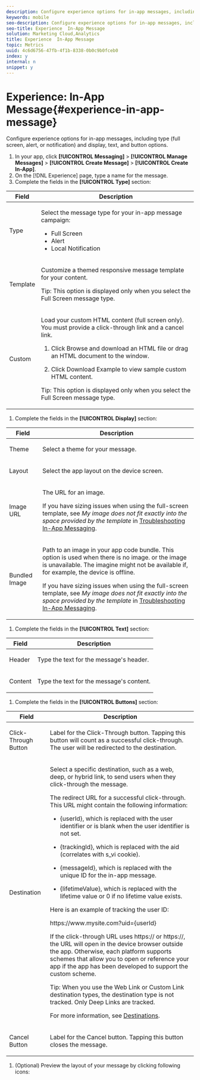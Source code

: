 ```yaml
---
description: Configure experience options for in-app messages, including type (full screen, alert, or notification) and display, text, and button options.
keywords: mobile
seo-description: Configure experience options for in-app messages, including type (full screen, alert, or notification) and display, text, and button options.
seo-title: Experience  In-App Message
solution: Marketing Cloud,Analytics
title: Experience  In-App Message
topic: Metrics
uuid: 4c6d6756-47fb-4f1b-8338-0b0c9b0fceb0
index: y
internal: n
snippet: y
---
```


# Experience: In-App Message{#experience-in-app-message}

Configure experience options for in-app messages, including type (full screen, alert, or notification) and display, text, and button options.

1. In your app, click **[!UICONTROL Messaging]** > **[!UICONTROL Manage Messages]** > **[!UICONTROL Create Message]** > **[!UICONTROL Create In-App]**. 
1. On the [!DNL Experience] page, type a name for the message. 
1. Complete the fields in the **[!UICONTROL Type]** section: 

<table id="table_A8CAD4A70ACF43719F4B945061BB86EE"> 
 <thead> 
  <tr> 
   <th colname="col1" class="entry"> Field </th> 
   <th colname="col2" class="entry"> Description </th> 
  </tr>
 </thead>
 <tbody> 
  <tr> 
   <td colname="col1"> <p><span class="uicontrol"> Type </span> </p> </td> 
   <td colname="col2"> <p> Select the message type for your in-app message campaign: </p> <p> 
     <ul id="ul_B415FF7F4C4A426E9C04065DE6CA8570"> 
      <li id="li_C769F9F6213E42E28186DAC423249B5C"><span class="uicontrol"> Full Screen </span> </li> 
      <li id="li_974AAC972C8F4089A1C1D940D3DDCFFD"><span class="uicontrol"> Alert </span> </li> 
      <li id="li_E71DE7A9386B4B1698C254453097E2A9"><span class="uicontrol"> Local Notification</span> </li> 
     </ul> </p> </td> 
  </tr> 
  <tr> 
   <td colname="col1"> <p><span class="uicontrol"> Template </span> </p> </td> 
   <td colname="col2"> <p>Customize a themed responsive message template for your content. </p> <p> <p>Tip: This option is displayed only when you select the <span class="uicontrol"> Full Screen</span> message type. </p> </p> </td> 
  </tr> 
  <tr> 
   <td colname="col1"> <p><span class="uicontrol"> Custom </span> </p> </td> 
   <td colname="col2"> <p>Load your custom HTML content (full screen only). You must provide a click-through link and a cancel link. </p> <p> 
     <ol id="ol_8AC74EDFBD684F7C926933708BE7D897"> 
      <li id="li_42F25AB75CE742B2A87DA49A33EC954F"> <p>Click <span class="uicontrol"> Browse</span> and download an HTML file or drag an HTML document to the window. </p> </li> 
      <li id="li_ADCDADA86652497F91E998B9C19AA4E8"> <p>Click <span class="uicontrol"> Download Example</span> to view sample custom HTML content. </p> </li> 
     </ol> </p> <p> <p>Tip: This option is displayed only when you select the <span class="uicontrol"> Full Screen</span> message type. </p> </p> </td> 
  </tr> 
 </tbody> 
</table>

1. Complete the fields in the **[!UICONTROL Display]** section: 

<table id="table_BE6EA99ECC664D038A4FF1790E97D4B1"> 
 <thead> 
  <tr> 
   <th colname="col1" class="entry"> Field </th> 
   <th colname="col2" class="entry"> Description </th> 
  </tr>
 </thead>
 <tbody> 
  <tr> 
   <td colname="col1"> <p><span class="uicontrol"> Theme </span> </p> </td> 
   <td colname="col2"> <p>Select a theme for your message. </p> </td> 
  </tr> 
  <tr> 
   <td colname="col1"> <p><span class="uicontrol"> Layout </span> </p> </td> 
   <td colname="col2"> <p>Select the app layout on the device screen. </p> </td> 
  </tr> 
  <tr> 
   <td colname="col1"> <p><span class="uicontrol"> Image URL</span> </p> </td> 
   <td colname="col2"> <p>The URL for an image. </p> <p>If you have sizing issues when using the full-screen template, see <i>My image does not fit exactly into the space provided by the template</i> in <a href="../../in-app-messaging/t-in-app-message/in-apps-ts.md#concept_B5025D48821E4B1BAB64F46F2FCA4153" format="dita" scope="local"> Troubleshooting In-App Messaging</a>. </p> </td> 
  </tr> 
  <tr> 
   <td colname="col1"> <p><span class="uicontrol"> Bundled Image </span> </p> </td> 
   <td colname="col2"> <p> Path to an image in your app code bundle. This option is used when there is no image. or the image is unavailable. The imagine might not be available if, for example, the device is offline. </p> <p>If you have sizing issues when using the full-screen template, see <i>My image does not fit exactly into the space provided by the template</i> in <a href="../../in-app-messaging/t-in-app-message/in-apps-ts.md#concept_B5025D48821E4B1BAB64F46F2FCA4153" format="dita" scope="local"> Troubleshooting In-App Messaging</a>. </p> </td> 
  </tr> 
 </tbody> 
</table>

1. Complete the fields in the **[!UICONTROL Text]** section: 

<table id="table_13247225F51041EC8CD91BE02C9BCC2F"> 
 <thead> 
  <tr> 
   <th colname="col1" class="entry"> Field </th> 
   <th colname="col2" class="entry"> Description </th> 
  </tr>
 </thead>
 <tbody> 
  <tr> 
   <td colname="col1"> <p><span class="uicontrol"> Header </span> </p> </td> 
   <td colname="col2"> <p>Type the text for the message's header. </p> </td> 
  </tr> 
  <tr> 
   <td colname="col1"> <p><span class="uicontrol"> Content </span> </p> </td> 
   <td colname="col2"> <p>Type the text for the message's content. </p> </td> 
  </tr> 
 </tbody> 
</table>

1. Complete the fields in the **[!UICONTROL Buttons]** section: 

<table id="table_87090432A367448BA271C9C269E2B938"> 
 <thead> 
  <tr> 
   <th colname="col1" class="entry"> Field </th> 
   <th colname="col2" class="entry"> Description </th> 
  </tr>
 </thead>
 <tbody> 
  <tr> 
   <td colname="col1"> <p><span class="uicontrol"> Click-Through Button </span> </p> </td> 
   <td colname="col2"> <p> Label for the <span class="uicontrol"> Click-Through</span> button. Tapping this button will count as a successful click-through. The user will be redirected to the destination. </p> </td> 
  </tr> 
  <tr> 
   <td colname="col1"> <p><span class="uicontrol"> Destination</span> </p> </td> 
   <td colname="col2"> <p>Select a specific destination, such as a web, deep, or hybrid link, to send users when they click-through the message. </p> <p>The redirect URL for a successful click-through. This URL might contain the following information: </p> 
    <ul id="ul_6683742792B840979408D5942FF5B04A"> 
     <li id="li_54F2C2B3453B42E9B69A7D9CA6A8C3D9"> <p><span class="filepath"> {userId}</span>, which is replaced with the user identifier or is blank when the user identifier is not set. </p> </li> 
     <li id="li_6D8E6311A2AF4DAE82366F00E88E476B"> <p><span class="filepath"> {trackingId}</span>, which is replaced with the aid (correlates with <span class="varname"> s_vi</span> cookie). </p> </li> 
     <li id="li_ACFCDC2B80D648EABA1064976EFF55A9"> <p><span class="filepath"> {messageId}</span>, which is replaced with the unique ID for the in-app message. </p> </li> 
     <li id="li_B2C7298D6A76428F8D5130676A53BC9C"> <p><span class="filepath"> {lifetimeValue}</span>, which is replaced with the lifetime value or 0 if no lifetime value exists. </p> </li> 
    </ul> <p>Here is an example of tracking the user ID: </p> <p><span class="filepath"> https://www.mysite.com?uid={userId}</span> </p> <p>If the click-through URL uses <span class="filepath"> https://</span> or <span class="filepath"> https://</span>, the URL will open in the device browser outside the app. Otherwise, each platform supports schemes that allow you to open or reference your app if the app has been developed to support the custom scheme. </p> <p> <p>Tip: When you use the <span class="uicontrol"> Web Link</span> or <span class="uicontrol"> Custom Link</span> destination types, the destination type is not tracked. Only <span class="uicontrol"> Deep Links</span> are tracked. </p> </p> <p>For more information, see <a href="../../acquisition-main/c-create-destinations.md#concept_73717AC2655E4D1FACFE885FD68D8F17" format="dita" scope="local"> Destinations</a>. </p> </td> 
  </tr> 
  <tr> 
   <td colname="col1"> <p><span class="uicontrol"> Cancel Button</span> </p> </td> 
   <td colname="col2"> <p> Label for the <span class="uicontrol"> Cancel</span> button. Tapping this button closes the message. </p> </td> 
  </tr> 
 </tbody> 
</table>

1. (Optional) Preview the layout of your message by clicking following icons: 

   <!-- 

I don't see this section in the UI. Does it appear after you configure some settings or should this step be removed?

 -->

<table id="table_1F3A432BA41C4648818387A6A42A270C"> 
 <thead> 
  <tr> 
   <th colname="col1" class="entry"> Icon </th> 
   <th colname="col2" class="entry"> Description </th> 
  </tr>
 </thead>
 <tbody> 
  <tr> 
   <td colname="col1"> <p>x Summary </p> </td> 
   <td colname="col2"> <p>Hide the preview pane. Click <img href="assets/icon_preview.png" id="image_B1F0C3DAA1174AEF9E02D5F9C2821E2C" /> to redisplay the preview pane. </p> </td> 
  </tr> 
  <tr> 
   <td colname="col1"> <p style="text-align: center;"><img href="assets/icon_orientation.png" id="image_BB8B902423FD4D4D98FCF20B703766D8" /> </p> </td> 
   <td colname="col2"> <p>Click to change the orientation of the preview from portrait to landscape mode. For watches, the orientation changes from a round watch face to a square watch face. </p> </td> 
  </tr> 
  <tr> 
   <td colname="col1"> <p style="text-align: center;"><img href="assets/icon_watch.png" id="image_232BFE8DC97A4FE4ADF9E8C5D52618FF" /> </p> </td> 
   <td colname="col2"> <p>Click to preview your message as it will appear on users's watches. </p> </td> 
  </tr> 
  <tr> 
   <td colname="col1"> <p style="text-align: center;"><img href="assets/icon_phone.png" id="image_FA00AC03DDC14C9FB615EC48CF4AE13B" /> </p> </td> 
   <td colname="col2"> <p>Click to preview your message as it will appear on users's mobile phones. </p> </td> 
  </tr> 
  <tr> 
   <td colname="col1"> <p style="text-align: center;"><img href="assets/icon_tablet.png" id="image_9894F392F00649A889D445C52DE3E384" /> </p> </td> 
   <td colname="col2"> <p>Click to preview your message as it will appear on users's tablets. </p> </td> 
  </tr> 
 </tbody> 
</table>

   You can also view a description of the audience you selected in the previous step at the bottom of the preview pane. 

1. Configure [Schedule options](../../in-app-messaging/t-in-app-message/c-schedule-in-app-message.md#concept_FA23889DD15F45628182A51436280765).

